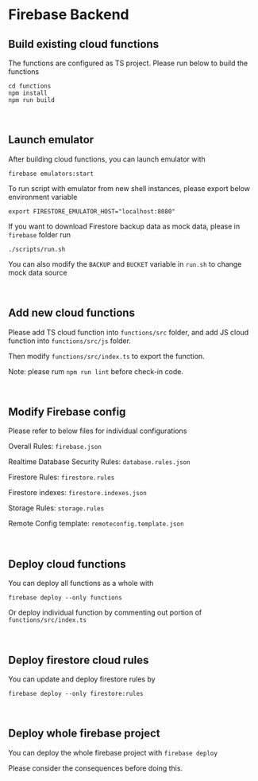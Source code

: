 # Firebase Backend

## Build existing cloud functions
The functions are configured as TS project. Please run below to build the functions

```
cd functions
npm install
npm run build
```

&nbsp;

## Launch emulator
After building cloud functions, you can launch emulator with

`firebase emulators:start`

To run script with emulator from new shell instances, please export below environment variable

`export FIRESTORE_EMULATOR_HOST="localhost:8080"`

If you want to download Firestore backup data as mock data, please in `firebase` folder run

`./scripts/run.sh`

You can also modify the `BACKUP` and `BUCKET` variable in `run.sh` to change mock data source

&nbsp;

## Add new cloud functions
Please add TS cloud function into `functions/src` folder, and add JS cloud function into `functions/src/js` folder.

Then modify `functions/src/index.ts` to export the function. 

Note: please rum `npm run lint` before check-in code.

&nbsp;

## Modify Firebase config
Please refer to below files for individual configurations

Overall Rules: `firebase.json`

Realtime Database Security Rules: `database.rules.json`

Firestore Rules: `firestore.rules`

Firestore indexes: `firestore.indexes.json`

Storage Rules: `storage.rules`

Remote Config template: `remoteconfig.template.json`

&nbsp;

## Deploy cloud functions
You can deploy all functions as a whole with 

`firebase deploy --only functions`

Or deploy individual function by commenting out portion of `functions/src/index.ts`

&nbsp;

## Deploy firestore cloud rules
You can update and deploy firestore rules by

`firebase deploy --only firestore:rules`

&nbsp;

## Deploy whole firebase project
You can deploy the whole firebase project with 
`firebase deploy`

Please consider the consequences before doing this.
